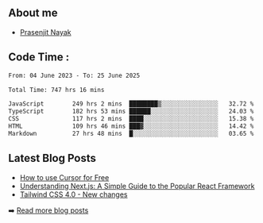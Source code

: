 ## About me
- [Prasenjit Nayak](https://prasen.dev) <br>

## Code Time : 
<!--START_SECTION:waka-->

```txt
From: 04 June 2023 - To: 25 June 2025

Total Time: 747 hrs 16 mins

JavaScript        249 hrs 2 mins  ████████▒░░░░░░░░░░░░░░░░   32.72 %
TypeScript        182 hrs 53 mins ██████░░░░░░░░░░░░░░░░░░░   24.03 %
CSS               117 hrs 2 mins  ████░░░░░░░░░░░░░░░░░░░░░   15.38 %
HTML              109 hrs 46 mins ███▓░░░░░░░░░░░░░░░░░░░░░   14.42 %
Markdown          27 hrs 48 mins  █░░░░░░░░░░░░░░░░░░░░░░░░   03.65 %
```

<!--END_SECTION:waka-->

## Latest Blog Posts
<!-- BLOG-POSTS:START -->
- [How to use Cursor for Free](https://github.com/StarKnightt/prasendev/blog/cursor-free)
- [Understanding Next.js: A Simple Guide to the Popular React Framework](https://github.com/StarKnightt/prasendev/blog/next-js-workflow)
- [Tailwind CSS 4.0 - New changes](https://github.com/StarKnightt/prasendev/blog/tailwindcss-4.0)

➡️ [Read more blog posts](https://prasen.dev/blog)
<!-- BLOG-POSTS:END -->


<!-- End of the README files :) --!>
